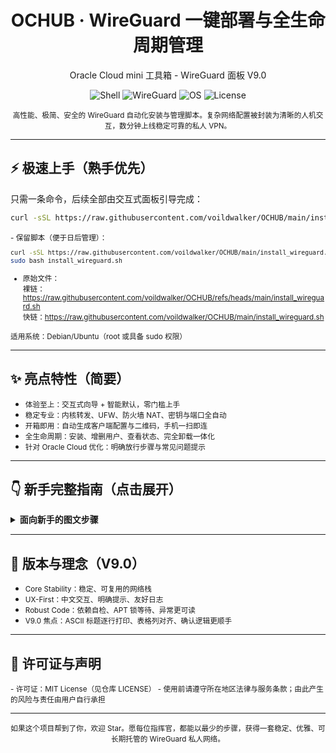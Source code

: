 <div align="center">
<h1>OCHUB · WireGuard 一键部署与全生命周期管理</h1>
<p>Oracle Cloud mini 工具箱 - WireGuard 面板 V9.0</p>

</div>

<p align="center">
  <img alt="Shell" src="https://img.shields.io/badge/shell-bash-121011?style=flat-square&logo=gnu-bash&logoColor=white">
  <img alt="WireGuard" src="https://img.shields.io/badge/WireGuard-Auto%20Installer-88171A?style=flat-square&logo=wireguard&logoColor=white">
  <img alt="OS" src="https://img.shields.io/badge/OS-Debian%2FUbuntu-00A1FF?style=flat-square&logo=linux">
  <img alt="License" src="https://img.shields.io/github/license/voildwalker/OCHUB?style=flat-square">
</p>

<p align="center"><small>高性能、极简、安全的 WireGuard 自动化安装与管理脚本。复杂网络配置被封装为清晰的人机交互，数分钟上线稳定可靠的私人 VPN。</small></p>

---

## ⚡ 极速上手（熟手优先）

只需一条命令，后续全部由交互式面板引导完成：
```bash
curl -sSL https://raw.githubusercontent.com/voildwalker/OCHUB/main/install_wireguard.sh | sudo bash
```

<small>
- 保留脚本（便于日后管理）：
  
  ```bash
  curl -sSL https://raw.githubusercontent.com/voildwalker/OCHUB/main/install_wireguard.sh -o install_wireguard.sh
  sudo bash install_wireguard.sh
  ```
- 原始文件：  
  裸链：https://raw.githubusercontent.com/voildwalker/OCHUB/refs/heads/main/install_wireguard.sh  
  快链：https://raw.githubusercontent.com/voildwalker/OCHUB/main/install_wireguard.sh

适用系统：Debian/Ubuntu（root 或具备 sudo 权限）
</small>

---

## ✨ 亮点特性（简要）

<ul>
  <li><small>体验至上：交互式向导 + 智能默认，零门槛上手</small></li>
  <li><small>稳定专业：内核转发、UFW、防火墙 NAT、密钥与端口全自动</small></li>
  <li><small>开箱即用：自动生成客户端配置与二维码，手机一扫即连</small></li>
  <li><small>全生命周期：安装、增删用户、查看状态、完全卸载一体化</small></li>
  <li><small>针对 Oracle Cloud 优化：明确放行步骤与常见问题提示</small></li>
</ul>

---

## 👇 新手完整指南（点击展开）

<details>
<summary><b>面向新手的图文步骤</b></summary>

### 1) 安装前：在 Oracle Cloud 放行端口（关键）
- 控制台 → 网络 → 虚拟云网络(VCN) → 安全列表（或 NSG）
- 添加入站规则：
  - 源类型：CIDR
  - 源 CIDR：0.0.0.0/0
  - 协议：UDP
  - 目标端口范围：建议 50000–65535 的高端口（如 51820）
  - 描述：WireGuard Port  
- 提示：99% 的“能连上但无法上网”问题源自此步未正确放行

### 2) 部署脚本
- 通过 SSH 登录服务器
- 执行：
  ```bash
  curl -sSL https://raw.githubusercontent.com/voildwalker/OCHUB/main/install_wireguard.sh | sudo bash
  ```
- 跟随交互：输入监听端口（与上一步一致）→ 自动创建首个客户端并显示二维码

### 3) 连接设备
- 手机端（Android / iOS）：安装官方 WireGuard → “+” → 从二维码扫描 → 命名并开启
- 电脑端（Windows / macOS）：安装官方客户端 → SFTP 下载配置文件 /root/ochub_wg_clients/<name>.conf → 从文件导入

### 4) 后续管理
- 再次运行脚本进入面板：
  ```bash
  sudo bash ./install_wireguard.sh
  ```
  - 添加/删除客户端
  - 查看活跃状态、握手时间、上下行流量
  - 一键卸载（不可逆）

重要路径
- 服务器配置：/etc/wireguard/wg0.conf  
- 客户端目录：/root/ochub_wg_clients/

### 5) 常见排错
```bash
# 防火墙状态
sudo ufw status

# 服务状态
sudo systemctl status wg-quick@wg0

# 重启服务
sudo systemctl restart wg-quick@wg0

# 端口占用
sudo ss -lun | grep 51820
```

### 6) 卸载（如需）
- 在面板中选择“卸载 WireGuard”，或手动：
```bash
sudo systemctl stop wg-quick@wg0 && sudo systemctl disable wg-quick@wg0
sudo apt-get remove --purge -y wireguard wireguard-tools qrencode && sudo apt-get autoremove -y
sudo rm -rf /etc/wireguard /root/ochub_wg_clients
```

</details>

---

## 🧭 版本与理念（V9.0）

<ul>
  <li><small>Core Stability：稳定、可复用的网络栈</small></li>
  <li><small>UX-First：中文交互、明确提示、友好日志</small></li>
  <li><small>Robust Code：依赖自检、APT 锁等待、异常更可读</small></li>
  <li><small>V9.0 焦点：ASCII 标题逐行打印、表格列对齐、确认逻辑更顺手</small></li>
</ul>

---

## 📜 许可证与声明
<small>
- 许可证：MIT License（见仓库 LICENSE）  
- 使用前请遵守所在地区法律与服务条款；由此产生的风险与责任由用户自行承担
</small>

---

<p align="center"><small>如果这个项目帮到了你，欢迎 Star。愿每位指挥官，都能以最少的步骤，获得一套稳定、优雅、可长期托管的 WireGuard 私人网络。</small></p>
